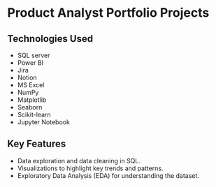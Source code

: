 # Product Analyst Portfolio Projects


## Technologies Used

- SQL server
- Power BI
- Jira
- Notion
- MS Excel
- NumPy
- Matplotlib
- Seaborn
- Scikit-learn
- Jupyter Notebook

## Key Features

- Data exploration and data cleaning in SQL.
- Visualizations to highlight key trends and patterns.
- Exploratory Data Analysis (EDA) for understanding the dataset.



